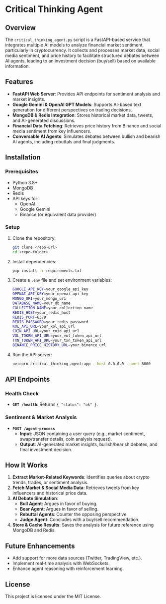# Critical Thinking Agent

## Overview
The `critical_thinking_agent.py` script is a FastAPI-based service that integrates multiple AI models to analyze financial market sentiment, particularly in cryptocurrency. It collects and processes market data, social media sentiment, and price history to facilitate structured debates between AI agents, leading to an investment decision (buy/sell) based on available information.

## Features
- **FastAPI Web Server**: Provides API endpoints for sentiment analysis and market insights.
- **Google Gemini & OpenAI GPT Models**: Supports AI-based text generation for different perspectives on trading decisions.
- **MongoDB & Redis Integration**: Stores historical market data, tweets, and AI-generated discussions.
- **Financial Data Fetching**: Retrieves price history from Binance and social media sentiment from key influencers.
- **Conversable AI Agents**: Simulates debates between bullish and bearish AI agents, including rebuttals and final judgments.

## Installation
### Prerequisites
- Python 3.8+
- MongoDB
- Redis
- API keys for:
  - OpenAI
  - Google Gemini
  - Binance (or equivalent data provider)

### Setup
1. Clone the repository:
   ```sh
   git clone <repo-url>
   cd <repo-folder>
   ```
2. Install dependencies:
   ```sh
   pip install -r requirements.txt
   ```
3. Create a `.env` file and set environment variables:
   ```sh
   GOOGLE_API_KEY=your_google_api_key
   OPENAI_API_KEY=your_openai_api_key
   MONGO_URI=your_mongo_uri
   DATABASE_NAME=your_db_name
   COLLECTION_NAME=your_collection_name
   REDIS_HOST=your_redis_host
   REDIS_PORT=6379
   REDIS_PASSWORD=your_redis_password
   KOL_API_URL=your_kol_api_url
   COIN_API_URL=your_coin_api_url
   VOL_TOKEN_API_URL=your_vol_token_api_url
   TXN_TOKEN_API_URL=your_txn_token_api_url
   BINANCE_PRICE_HISTORY_URL=your_binance_url
   ```
4. Run the API server:
   ```sh
   uvicorn critical_thinking_agent:app --host 0.0.0.0 --port 8000
   ```

## API Endpoints
### Health Check
- **`GET /health`**: Returns `{ "status": "ok" }`.

### Sentiment & Market Analysis
- **`POST /agent-process`**
  - **Input**: JSON containing a user query (e.g., market sentiment, swap/transfer details, coin analysis request).
  - **Output**: AI-generated market insights, bullish/bearish debates, and final investment decision.

## How It Works
1. **Extract Market-Related Keywords**: Identifies queries about crypto trends, trades, or sentiment analysis.
2. **Fetch Market & Social Media Data**: Retrieves tweets from key influencers and historical price data.
3. **AI Debate Simulation**:
   - **Bull Agent**: Argues in favor of buying.
   - **Bear Agent**: Argues in favor of selling.
   - **Rebuttal Agents**: Counter the opposing perspective.
   - **Judge Agent**: Concludes with a buy/sell recommendation.
4. **Store & Cache Results**: Saves the analysis for future reference using MongoDB and Redis.

## Future Enhancements
- Add support for more data sources (Twitter, TradingView, etc.).
- Implement real-time analysis with WebSockets.
- Enhance agent reasoning with reinforcement learning.

## License
This project is licensed under the MIT License.

